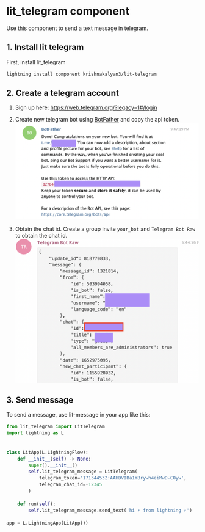 # lit_telegram component
Use this component to send a text message in telegram.

## 1. Install lit telegram
First, install lit_telegram

```bash
lightning install component krishnakalyan3/lit-telegram
```

## 2. Create a telegram account
1. Sign up here: https://web.telegram.org/?legacy=1#/login

2. Create new telegram bot using [BotFather](https://telegram.me/BotFather) and copy the api token.
![create bot](/images/botfather.png)

3. Obtain the chat id. Create a group invite `your_bot` and `Telegram Bot Raw` to obtain the chat id.
![enable 2-factor auth](/images/chat_id.png)

## 3. Send message
To send a message, use lit-message in your app like this:

```python
from lit_telegram import LitTelegram
import lightning as L


class LitApp(L.LightningFlow):
    def __init__(self) -> None:
        super().__init__()
        self.lit_telegram_message = LitTelegram(
            telegram_token='171344532:AAHDVIBa1YBrywh4eiMwD-COyw', 
            telegram_chat_id=-12345
        )

    def run(self):
        self.lit_telegram_message.send_text('hi ⚡ from lightning ⚡')

app = L.LightningApp(LitApp())
```
